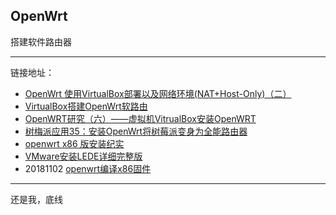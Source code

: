 
## OpenWrt ##

搭建软件路由器


----
链接地址：

-	[OpenWrt 使用VirtualBox部署以及网络环境(NAT+Host-Only)（二）](https://blog.csdn.net/xiaodingqq/article/details/80018685?utm_source=blogxgwz0)
-	[VirtualBox搭建OpenWrt软路由](https://blog.csdn.net/lvshaorong/article/details/80935503)
-	[OpenWRT研究（六）——虚拟机VitrualBox安装OpenWRT](https://blog.csdn.net/shenshouer/article/details/32715297?utm_source=blogxgwz8)
-   [树梅派应用35：安装OpenWrt将树莓派变身为全能路由器](https://blog.csdn.net/huayucong/article/details/54090284)
-	[openwrt x86 版安装纪实](https://blog.csdn.net/wyw3547/article/details/52885641)
-   [VMware安装LEDE详细完整版](http://www.right.com.cn/forum/thread-220605-1-1.html)
-   20181102 [openwrt编译x86固件](https://blog.csdn.net/a13698709128/article/details/78159833)




-----

还是我，底线
